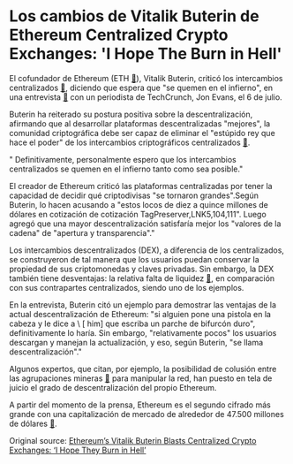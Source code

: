 # Los cambios de Vitalik Buterin de Ethereum Centralized Crypto Exchanges: 'I Hope The Burn in Hell'

El cofundador de Ethereum (ETH  [🔗](https://cointelegraph.com/ethereum-price-index)), Vitalik Buterin, criticó los intercambios centralizados  [🔗](https://cointelegraph.com/explained/centralized-cryptocurrency-exchanges-explained), diciendo que espera que "se quemen en el infierno", en una entrevista  [🔗](https://www.youtube.com/watch?v=sBcdpTsvDnk)  con un periodista de TechCrunch, Jon Evans, el 6 de julio.



Buterin ha reiterado su postura positiva sobre la descentralización, afirmando que al desarrollar plataformas descentralizadas "mejores", la comunidad criptográfica debe ser capaz de eliminar el "estúpido rey que hace el poder" de los intercambios criptográficos centralizados  [🔗](https://cointelegraph.com/tags/cryptocurrency-exchange).

" Definitivamente, personalmente espero que los intercambios centralizados se quemen en el infierno tanto como sea posible."

El creador de Ethereum criticó las plataformas centralizadas por tener la capacidad de decidir qué criptodivisas "se tornaron grandes".Según Buterin, lo hacen acusando a "estos locos de diez a quince millones de dólares en cotización de cotización TagPreserver,LNK5,104,111". Luego agregó que una mayor descentralización satisfaría mejor los "valores de la cadena" de "apertura y transparencia"."

Los intercambios descentralizados (DEX), a diferencia de los centralizados, se construyeron de tal manera que los usuarios puedan conservar la propiedad de sus criptomonedas y claves privadas. Sin embargo, la DEX también tiene desventajas: la relativa falta de liquidez  [🔗](https://cointelegraph.com/news/decentralized-exchanges-off-chain-atomic-swaps-and-a-brief-look-into-the-future), en comparación con sus contrapartes centralizados, siendo uno de los ejemplos.

En la entrevista, Buterin citó un ejemplo para demostrar las ventajas de la actual descentralización de Ethereum: "si alguien pone una pistola en la cabeza y le dice a \ [ him\] que escriba un parche de bifurcón duro", definitivamente lo haría. Sin embargo, "relativamente pocos" los usuarios descargan y manejan la actualización, y eso, según Buterin, "se llama descentralización"."

Algunos expertos, que citan, por ejemplo, la posibilidad de colusión entre las agrupaciones mineras  [🔗](https://cointelegraph.com/tags/mining-pools)  para manipular la red, han puesto en tela de juicio el grado de descentralización del propio Ethereum.

A partir del momento de la prensa, Ethereum es el segundo cifrado más grande con una capitalización de mercado de alrededor de 47.500 millones de dólares  [🔗](https://coinmarketcap.com/currencies/ethereum/#charts).

Original source: [Ethereum’s Vitalik Buterin Blasts Centralized Crypto Exchanges: ‘I Hope They Burn in Hell’](https://cointelegraph.com/news/ethereum-s-vitalik-buterin-blasts-centralized-crypto-exchanges-i-hope-they-burn-in-hell)